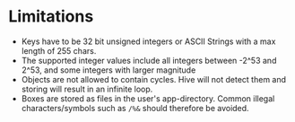 # Limitations

- Keys have to be 32 bit unsigned integers or ASCII Strings with a max length of 255 chars.
- The supported integer values include all integers between -2^53 and 2^53, and some integers with larger magnitude
- Objects are not allowed to contain cycles. Hive will not detect them and storing will result in an infinite loop.
- Boxes are stored as files in the user's app-directory. Common illegal characters/symbols such as `/%&` should therefore be avoided.
